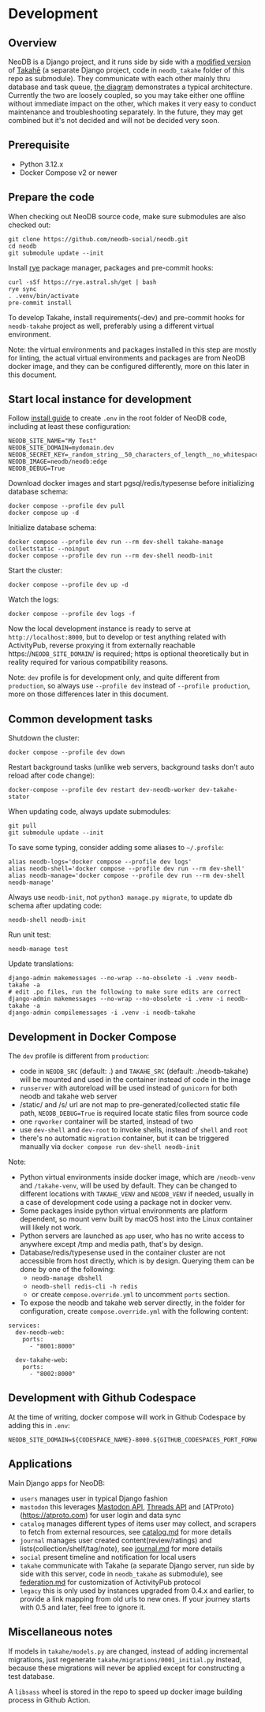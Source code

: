 Development
===========

Overview
--------
NeoDB is a Django project, and it runs side by side with a [modified version](https://github.com/neodb-social/neodb-takahe) of [Takahē](https://github.com/jointakahe/takahe) (a separate Django project, code in `neodb_takahe` folder of this repo as submodule). They communicate with each other mainly thru database and task queue, [the diagram](troubleshooting.md#containers) demonstrates a typical architecture. Currently the two are loosely coupled, so you may take either one offline without immediate impact on the other, which makes it very easy to conduct maintenance and troubleshooting separately. In the future, they may get combined but it's not decided and will not be decided very soon.


Prerequisite
------------
- Python 3.12.x
- Docker Compose v2 or newer


Prepare the code
----------------
When checking out NeoDB source code, make sure submodules are also checked out:
```
git clone https://github.com/neodb-social/neodb.git
cd neodb
git submodule update --init
```

Install [rye](http://rye.astral.sh) package manager, packages and pre-commit hooks:
```
curl -sSf https://rye.astral.sh/get | bash
rye sync
. .venv/bin/activate
pre-commit install
```

To develop Takahe, install requirements(-dev) and pre-commit hooks for `neodb-takahe` project as well, preferably using a different virtual environment.

Note: the virtual environments and packages installed in this step are mostly for linting, the actual virtual environments and packages are from NeoDB docker image, and they can be configured differently, more on this later in this document.


Start local instance for development
------------------------------------
Follow [install guide](install.md) to create `.env` in the root folder of NeoDB code, including at least these configuration:
```
NEODB_SITE_NAME="My Test"
NEODB_SITE_DOMAIN=mydomain.dev
NEODB_SECRET_KEY=_random_string__50_characters_of_length__no_whitespaces_
NEODB_IMAGE=neodb/neodb:edge
NEODB_DEBUG=True
```

Download docker images and start pgsql/redis/typesense before initializing database schema:
```
docker compose --profile dev pull
docker compose up -d
```

Initialize database schema:
```
docker compose --profile dev run --rm dev-shell takahe-manage collectstatic --noinput
docker compose --profile dev run --rm dev-shell neodb-init
```

Start the cluster:
```
docker compose --profile dev up -d
```

Watch the logs:
```
docker compose --profile dev logs -f
```

Now the local development instance is ready to serve at `http://localhost:8000`, but to develop or test anything related with ActivityPub, reverse proxying it from externally reachable https://`NEODB_SITE_DOMAIN`/ is required; https is optional theoretically but in reality required for various compatibility reasons.

Note: `dev` profile is for development only, and quite different from `production`, so always use `--profile dev` instead of `--profile production`, more on those differences later in this document.


Common development tasks
------------------------
Shutdown the cluster:
```
docker compose --profile dev down
```

Restart background tasks (unlike web servers, background tasks don't auto reload after code change):
```
docker-compose --profile dev restart dev-neodb-worker dev-takahe-stator
```

When updating code, always update submodules:
```
git pull
git submodule update --init
```

To save some typing, consider adding some aliases to `~/.profile`:
```
alias neodb-logs='docker compose --profile dev logs'
alias neodb-shell='docker compose --profile dev run --rm dev-shell'
alias neodb-manage='docker compose --profile dev run --rm dev-shell neodb-manage'
```

Always use `neodb-init`, not `python3 manage.py migrate`, to update db schema after updating code:
```
neodb-shell neodb-init
```

Run unit test:
```
neodb-manage test
```

Update translations:
```
django-admin makemessages --no-wrap --no-obsolete -i .venv neodb-takahe -a
# edit .po files, run the following to make sure edits are correct
django-admin makemessages --no-wrap --no-obsolete -i .venv -i neodb-takahe -a
django-admin compilemessages -i .venv -i neodb-takahe
```

Development in Docker Compose
-----------------------------
The `dev` profile is different from `production`:

- code in `NEODB_SRC` (default: .) and `TAKAHE_SRC` (default: ./neodb-takahe) will be mounted and used in the container instead of code in the image
- `runserver` with autoreload will be used instead of `gunicorn` for both neodb and takahe web server
- /static/ and /s/ url are not map to pre-generated/collected static file path,  `NEODB_DEBUG=True` is required locate static files from source code
- one `rqworker` container will be started, instead of two
- use `dev-shell` and `dev-root` to invoke shells, instead of `shell` and `root`
- there's no automatic `migration` container, but it can be triggered manually via `docker compose run dev-shell neodb-init`

Note:

- Python virtual environments inside docker image, which are `/neodb-venv` and `/takahe-venv`, will be used by default. They can be changed to different locations with `TAKAHE_VENV` and `NEODB_VENV` if needed, usually in a case of development code using a package not in docker venv.
- Some packages inside python virtual environments are platform dependent, so mount venv built by macOS host into the Linux container will likely not work.
- Python servers are launched as `app` user, who has no write access to anywhere except /tmp and media path, that's by design.
- Database/redis/typesense used in the container cluster are not accessible from host directly, which is by design. Querying them can be done by one of the following:
    - `neodb-manage dbshell`
    - `neodb-shell redis-cli -h redis`
    - or create `compose.override.yml` to uncomment `ports` section.
- To expose the neodb and takahe web server directly, in the folder for configuration, create `compose.override.yml` with the following content:

```
services:
  dev-neodb-web:
    ports:
      - "8001:8000"

  dev-takahe-web:
    ports:
      - "8002:8000"
```


Development with Github Codespace
---------------------------------
At the time of writing, docker compose will work in Github Codespace by adding this in `.env`:

```
NEODB_SITE_DOMAIN=${CODESPACE_NAME}-8000.${GITHUB_CODESPACES_PORT_FORWARDING_DOMAIN}
```


Applications
------------
Main Django apps for NeoDB:

 - `users` manages user in typical Django fashion
 - `mastodon` this leverages [Mastodon API](https://docs.joinmastodon.org/client/intro/), [Threads API](https://developers.facebook.com/docs/threads/) and [ATProto}(https://atproto.com) for user login and data sync
 - `catalog` manages different types of items user may collect, and scrapers to fetch from external resources, see [catalog.md](internals/catalog.md) for more details
 - `journal` manages user created content(review/ratings) and lists(collection/shelf/tag/note), see [journal.md](internals/journal.md) for more details
 - `social` present timeline and notification for local users
 - `takahe` communicate with Takahe (a separate Django server, run side by side with this server, code in `neodb_takahe` as submodule), see [federation.md](internals/federation.md) for customization of ActivityPub protocol
 - `legacy` this is only used by instances upgraded from 0.4.x and earlier, to provide a link mapping from old urls to new ones. If your journey starts with 0.5 and later, feel free to ignore it.


Miscellaneous notes
-------------------
If models in `takahe/models.py` are changed, instead of adding incremental migrations, just regenerate `takahe/migrations/0001_initial.py` instead, because these migrations will never be applied except for constructing a test database.

A `libsass` wheel is stored in the repo to speed up docker image building process in Github Action.
